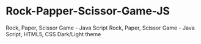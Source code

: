 # Rock-Papper-Scissor-Game-JS
Rock, Paper, Scissor Game - Java Script
Rock, Paper, Scissor Game - Java Script, HTML5, CSS
Dark/Light theme
